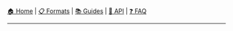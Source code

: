 [🏠 Home](../index.md) | [📋 Formats](../formats/) | [📚 Guides](../guides/) | [🔧 API](../api/) | [❓ FAQ](../FAQ.md)

---
